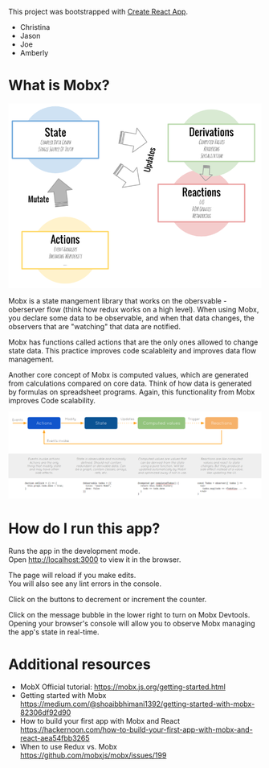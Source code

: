 This project was bootstrapped with [Create React App](https://github.com/facebook/create-react-app).


- Christina
- Jason
- Joe
- Amberly

# What is Mobx?

![Overview Diagram](src/MobxOverview.png)

Mobx is a state mangement library that works on the obersvable -oberserver flow (think how redux works on a high level). When using Mobx, you declare some data to be observable, and when that data changes, the observers that are "watching" that data are notified.

Mobx has functions called actions that are the only ones allowed to change state data. This practice improves code scalableity and improves data flow management.

Another core concept of Mobx is computed values, which are generated from calculations compared on core data. Think of how data is generated by formulas on spreadsheet programs. Again, this functionality from Mobx improves Code scalability.

![Flow](src/MobxFlow.png)

# How do I run this app?

Runs the app in the development mode.<br>
Open [http://localhost:3000](http://localhost:3000) to view it in the browser.

The page will reload if you make edits.<br>
You will also see any lint errors in the console.

Click on the buttons to decrement or increment the counter.

Click on the message bubble in the lower right to turn on Mobx Devtools. Opening your browser's console will allow you to observe Mobx managing the app's state in real-time.

# Additional resources

- MobX Official tutorial: https://mobx.js.org/getting-started.html
- Getting started with Mobx https://medium.com/@shoaibbhimani1392/getting-started-with-mobx-82306df92d90 
- How to build your first app with Mobx and React https://hackernoon.com/how-to-build-your-first-app-with-mobx-and-react-aea54fbb3265
- When to use Redux vs. Mobx https://github.com/mobxjs/mobx/issues/199